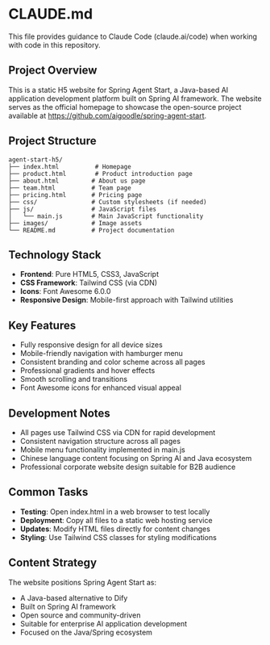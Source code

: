 # CLAUDE.md

This file provides guidance to Claude Code (claude.ai/code) when working with code in this repository.

## Project Overview

This is a static H5 website for Spring Agent Start, a Java-based AI application development platform built on Spring AI framework. The website serves as the official homepage to showcase the open-source project available at https://github.com/aigoodle/spring-agent-start.

## Project Structure

```
agent-start-h5/
├── index.html          # Homepage
├── product.html        # Product introduction page
├── about.html         # About us page
├── team.html          # Team page
├── pricing.html       # Pricing page
├── css/               # Custom stylesheets (if needed)
├── js/                # JavaScript files
│   └── main.js        # Main JavaScript functionality
├── images/            # Image assets
└── README.md          # Project documentation
```

## Technology Stack

- **Frontend**: Pure HTML5, CSS3, JavaScript
- **CSS Framework**: Tailwind CSS (via CDN)
- **Icons**: Font Awesome 6.0.0
- **Responsive Design**: Mobile-first approach with Tailwind utilities

## Key Features

- Fully responsive design for all device sizes
- Mobile-friendly navigation with hamburger menu
- Consistent branding and color scheme across all pages
- Professional gradients and hover effects
- Smooth scrolling and transitions
- Font Awesome icons for enhanced visual appeal

## Development Notes

- All pages use Tailwind CSS via CDN for rapid development
- Consistent navigation structure across all pages
- Mobile menu functionality implemented in main.js
- Chinese language content focusing on Spring AI and Java ecosystem
- Professional corporate website design suitable for B2B audience

## Common Tasks

- **Testing**: Open index.html in a web browser to test locally
- **Deployment**: Copy all files to a static web hosting service
- **Updates**: Modify HTML files directly for content changes
- **Styling**: Use Tailwind CSS classes for styling modifications

## Content Strategy

The website positions Spring Agent Start as:
- A Java-based alternative to Dify
- Built on Spring AI framework
- Open source and community-driven
- Suitable for enterprise AI application development
- Focused on the Java/Spring ecosystem